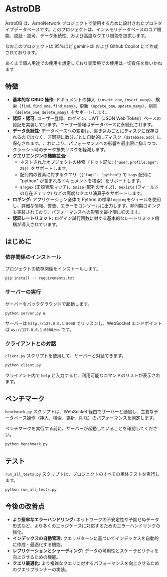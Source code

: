 # AstroDB

AstroDB は、AstroNetwork プロジェクトで使用するために設計されたプロトタイプデータベースです。このプロジェクトは、インメモリデータベースのコア機能、認証・認可、データ永続性、および高度なクエリ機能を提供します。

なおこのプロジェクトは 95%ほど gemini-cli および Github Copilot にて作成されております。

あくまで個人用途での使用を想定しており実環境での使用は一切責任を負いかねます

## 特徴

-   **基本的な CRUD 操作:** ドキュメントの挿入（`insert_one`, `insert_many`）、検索（`find`, `find_one`, `find_many`）、更新（`update_one`, `update_many`）、削除（`delete_one`, `delete_many`）をサポートします。
-   **認証・認可:** ユーザー登録、ログイン、JWT（JSON Web Token）ベースの認証を実装しています。ユーザー情報はデータベースに永続化されます。
-   **データ永続性:** データベースへの変更は、書き込みごとにディスクに保存されるのではなく、非同期に数分ごとに自動的にディスク（`database.adb`）に保存されます。これにより、パフォーマンスへの影響を最小限に抑えつつ、クラッシュ時のデータ損失リスクを軽減します。
-   **クエリエンジンの機能拡張:**
    -   ネストされたオブジェクトの検索（ドット記法: `{"user.profile.age": 25}`）をサポートします。
    -   配列内の要素に対するクエリ（`{"tags": "python"}` で `tags` 配列に "python" が含まれるドキュメントを検索）をサポートします。
    -   `$regex` (正規表現マッチ)、`$size` (配列のサイズ)、`$exists` (フィールドの存在チェック) などの高度なクエリ演算子をサポートします。
-   **ロギング:** アプリケーション全体で Python の標準`logging`モジュールを使用し、詳細な情報、警告、エラーをコンソールに出力します。非同期ロギングも実装されており、パフォーマンスへの影響を最小限に抑えます。
-   **認証レートリミット:** ログイン試行回数に対する基本的なレートリミット機構が導入されています。

## はじめに

### 依存関係のインストール

プロジェクトの依存関係をインストールします。

```bash
pip install -r requirements.txt
```

### サーバーの実行

サーバーをバックグラウンドで起動します。

```bash
python server.py &
```

サーバーは `http://127.0.0.1:8000` でリッスンし、WebSocket エンドポイントは `ws://127.0.0.1:8000/ws` です。

### クライアントとの対話

`client.py` スクリプトを使用して、サーバーと対話できます。

```bash
python client.py
```

クライアント内で `help` と入力すると、利用可能なコマンドのリストが表示されます。

## ベンチマーク

`benchmark.py` スクリプトは、WebSocket 経由でサーバーと通信し、主要なデータベース操作（挿入、検索、更新、削除）のパフォーマンスを測定します。

ベンチマークを実行する前に、サーバーが起動していることを確認してください。

```bash
python benchmark.py
```

## テスト

`run_all_tests.py` スクリプトは、プロジェクトのすべての単体テストを実行します。

```bash
python run_all_tests.py
```

## 今後の改善点

-   **より堅牢なエラーハンドリング:** ネットワークの不安定性や予期せぬデータ形式など、より多くのエッジケースに対応するためのエラーハンドリングの強化。
-   **インデックスの自動管理:** クエリパターンに基づいてインデックスを自動的に作成・最適化する機能。
-   **レプリケーションとシャーディング:** データの可用性とスケーラビリティを向上させるための機能。
-   **クエリ最適化:** より複雑なクエリに対するパフォーマンスを向上させるためのクエリプランナーの実装。
